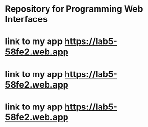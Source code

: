 # Repository for Programming Web Interfaces
# link to my app https://lab5-58fe2.web.app

# link to my app https://lab5-58fe2.web.app

# link to my app https://lab5-58fe2.web.app
